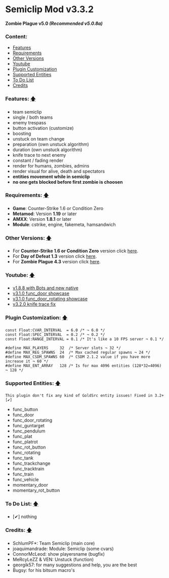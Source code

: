 # Semiclip Mod v3.3.2
**Zombie Plague v5.0 _(Recommended v5.0.8a)_**

### Content:
+ [Features](#features-)
+ [Requirements](#requirements-)
+ [Other Versions](#other-versions-)
+ [Youtube](#youtube-)
+ [Plugin Customization](#plugin-customization-)
+ [Supported Entities](#supported-entities-)
+ [To Do List](#to-do-list-)
+ [Credits](#credits-)

### Features: [🡅](#semiclip-mod-v332)
+ team semiclip
+ single / both teams
+ enemy trespass
+ button activation (customize)
+ boosting
+ unstuck on team change
+ preparation (own unstuck algorithm)
+ duration (own unstuck algorithm)
+ knife trace to next enemy
+ constant / fading render
+ render for humans, zombies, admins
+ render visual for alive, death and spectators
+ **entities movement while in semiclip**
+ **no one gets blocked before first zombie is choosen**

### Requirements: [🡅](#semiclip-mod-v332)
+ **Game**: Counter-Strike 1.6 or Condition Zero
+ **Metamod**: Version **1.19** or later
+ **AMXX**: Version **1.8.1** or later
+ **Module**: cstrike, engine, fakemeta, hamsandwich

### Other Versions: [🡅](#semiclip-mod-v332)
+ For **Counter-Strike 1.6 or Condition Zero** version click [here](../%5BCS%5D%20Semiclip%20Mod).
+ For **Day of Defeat 1.3** version click [here](../%5BDoD%5D%20Semiclip%20Mod).
+ For **Zombie Plague 4.3** version click [here](../%5BZP43%5D%20Semiclip%20Mod).

### Youtube: [🡅](#semiclip-mod-v332)
+ [v1.8.8 with Bots and new native](https://www.youtube.com/watch?v=TC27ZSmuL00)
+ [v3.1.0 func_door showcase](https://www.youtube.com/watch?v=XGcUjWvFwmg)
+ [v3.1.0 func_door_rotating showcase](https://www.youtube.com/watch?v=L8tVNr-Mjxc)
+ [v3.2.0 knife trace fix](https://www.youtube.com/watch?v=K1hYlyZ67W8)

### Plugin Customization: [🡅](#semiclip-mod-v332)
```
const Float:CVAR_INTERVAL  = 6.0 /* ¬ 6.0 */
const Float:SPEC_INTERVAL  = 0.2 /* ¬ 0.2 */
const Float:RANGE_INTERVAL = 0.1 /* It's like a 10 FPS server ¬ 0.1 */

#define MAX_PLAYERS     32  /* Server slots ¬ 32 */
#define MAX_REG_SPAWNS  24  /* Max cached regular spawns ¬ 24 */
#define MAX_CSDM_SPAWNS 60  /* CSDM 2.1.2 value if you have more increase it ¬ 60 */
#define MAX_ENT_ARRAY   128 /* Is for max 4096 entities (128*32=4096) ¬ 128 */
```

### Supported Entities: [🡅](#semiclip-mod-v332)
`This plugin don't fix any kind of GoldSrc entity issues! Fixed in 3.2+ [✔]`
+ func_button
+ func_door
+ func_door_rotating
+ func_guntarget
+ func_pendulum
+ func_plat
+ func_platrot
+ func_rot_button
+ func_rotating
+ func_tank
+ func_trackchange
+ func_tracktrain
+ func_train
+ func_vehicle
+ momentary_door
+ momentary_rot_button

### To Do List: [🡅](#semiclip-mod-v332)
+ [✔] nothing

### Credits: [🡅](#semiclip-mod-v332)
+ SchlumPF*: Team Semiclip (main core)
+ joaquimandrade: Module: Semiclip (some cvars)
+ ConnorMcLeod: show playersname (bugfix)
+ MeRcyLeZZ & VEN: Unstuck (function)
+ georgik57: for many suggestions and help, you are the best
+ Bugsy: for his bitsum macro's
